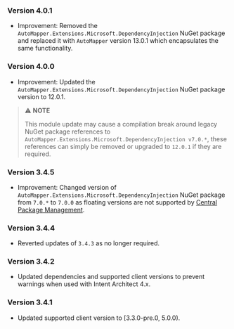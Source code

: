 ﻿### Version 4.0.1

- Improvement: Removed the `AutoMapper.Extensions.Microsoft.DependencyInjection` NuGet package and replaced it with `AutoMapper` version 13.0.1 which encapsulates the same functionality.

### Version 4.0.0

- Improvement: Updated the `AutoMapper.Extensions.Microsoft.DependencyInjection` NuGet package version to 12.0.1.

> ⚠️ **NOTE**
>
> This module update may cause a compilation break around legacy  NuGet package references to `AutoMapper.Extensions.Microsoft.DependencyInjection v7.0.*`, these references can simply be removed or upgraded to `12.0.1` if they are required.

### Version 3.4.5

- Improvement: Changed version of `AutoMapper.Extensions.Microsoft.DependencyInjection` NuGet package from `7.0.*` to `7.0.0` as floating versions are not supported by [Central Package Management](https://learn.microsoft.com/nuget/consume-packages/central-package-management).

### Version 3.4.4

- Reverted updates of `3.4.3` as no longer required.

### Version 3.4.2

- Updated dependencies and supported client versions to prevent warnings when used with Intent Architect 4.x.

### Version 3.4.1

- Updated supported client version to [3.3.0-pre.0, 5.0.0).
